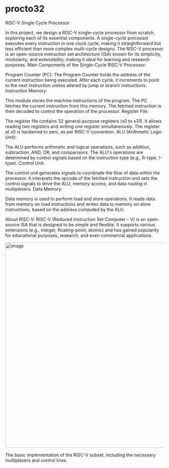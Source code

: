 # procto32
RISC-V Single Cycle Processor

In this project, we design a RISC-V single-cycle processor from scratch, exploring each of its essential components. A single-cycle processor executes every instruction in one clock cycle, making it straightforward but less efficient than more complex multi-cycle designs. The RISC-V processor is an open-source instruction set architecture (ISA) known for its simplicity, modularity, and extensibility, making it ideal for learning and research purposes.
Main Components of the Single-Cycle RISC-V Processor:

Program Counter (PC):
The Program Counter holds the address of the current instruction being executed. After each cycle, it increments to point to the next instruction unless altered by jump or branch instructions.
Instruction Memory:

This module stores the machine instructions of the program. The PC fetches the current instruction from this memory. The fetched instruction is then decoded to control the operation of the processor.
Register File:

The register file contains 32 general-purpose registers (x0 to x31). It allows reading two registers and writing one register simultaneously. The register at x0 is hardwired to zero, as per RISC-V convention.
ALU (Arithmetic Logic Unit):

The ALU performs arithmetic and logical operations, such as addition, subtraction, AND, OR, and comparisons. The ALU's operations are determined by control signals based on the instruction type (e.g., R-type, I-type).
Control Unit:

The control unit generates signals to coordinate the flow of data within the processor. It interprets the opcode of the fetched instruction and sets the control signals to drive the ALU, memory access, and data routing in multiplexers.
Data Memory:

Data memory is used to perform load and store operations. It reads data from memory on load instructions and writes data to memory on store instructions, based on the address computed by the ALU.

About RISC-V:
RISC-V (Reduced Instruction Set Computer – V) is an open-source ISA that is designed to be simple and flexible. It supports various extensions (e.g., integer, floating-point, atomic) and has gained popularity for educational purposes, research, and even commercial applications.

<img width="950" height="650" alt="image" src="https://github.com/user-attachments/assets/dd954608-16e7-4726-9996-1f14b6633756" />


The basic implementation of the RISC-V subset, including the necessary multiplexers and control lines.

